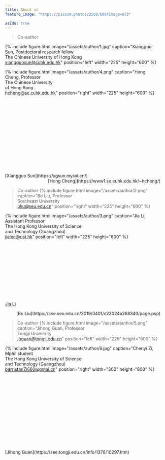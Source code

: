 ```yaml
---
title: About us
feature_image: "https://picsum.photos/2560/600?image=873"

aside: true
---
```






> Co-author
> <br>

{% include figure.html image="/assets/author/1.jpg" caption="Xiangguo Sun, Postdoctoral research fellow<br>
The Chinese University of Hong Kong<br>
xiangguosun@cuhk.edu.hk" position="left" width="225" height="600" %}

{% include figure.html image="/assets/author/4.png" caption="Hong Cheng, Professor<br>The Chinese University<br>
of Hong Kong<br>hcheng@se.cuhk.edu.hk" position="right" width="225" height="600" %}

<br>
<br>
<br>
<br>
<br>
<br>
<br>
<br>
<br>
<br>
<br>
<br>
<br>
<br>
[Xiangguo Sun](https://xgsun.mysxl.cn/)
<div style="text-align: right;">[Hong Cheng](https://www1.se.cuhk.edu.hk/~hcheng/)</div>

> Co-author
{% include figure.html image="/assets/author/2.png" caption="Bo Liu, Professor<br>
Southeast University<br>bliu@seu.edu.cn" position="right" width="225" height="600" %}

{% include figure.html image="/assets/author/3.png" caption="Jia Li, Assistant Professor<br> 
The Hong Kong University of Science<br>
and Technology (Guangzhou)<br>jialee@ust.hk" position="left" width="225" height="600" %}
<br>
<br>
<br>
<br>
<br>
<br>
<br>
<br>
<br>
<br>
<br>
<br>

[Jia Li](https://sites.google.com/view/lijia)
<div style="text-align: right;">[Bo Liu](https://cse.seu.edu.cn/2019/0401/c23024a268340/page.psp)</div>

> Co-author
{% include figure.html image="/assets/author/5.png" caption="Jihong Guan, Professor<br>
Tongji University <br>
jhguan@tongji.edu.cn" position="left" width="225" height="600" %}

{% include figure.html image="/assets/author/6.jpg" caption="Chenyi Zi, Mphil student<br>The Hong Kong University of Science<br>
and Technology (Guangzhou)<br>barristanZi666@gmai.cn" position="right" width="300" height="800" %}

<br>
<br>
<br>
<br>
<br>
<br>
<br>
<br>
<br>
<br>
<br>
<br>
<br>
<br>
[Jihong Guan](https://see.tongji.edu.cn/info/1376/10297.htm)



